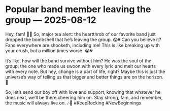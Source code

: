 # Popular band member leaving the group — 2025-08-12

Hey, fam! 🎤✨ So, major tea alert: the heartthrob of our favorite band just dropped the bombshell that he’s leaving the group. 😱💔 Can you believe it? Fans everywhere are shooketh, including me! This is like breaking up with your crush, but a million times worse. 😭💔

It’s like, how will the band survive without him? He was the soul of the group, the one who made us swoon with every lyric and melt our hearts with every note. But hey, change is a part of life, right? Maybe this is just the universe’s way of telling us that bigger and better things are on the horizon. 🌟

So, let’s send our boy off with love and support, knowing that whatever he does next, we’ll be there cheering him on. Stay strong, fam, and remember, the music will always live on. 🎶💖 #KeepRocking #NewBeginnings